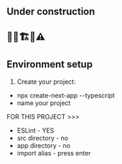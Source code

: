 ## Under construction

## 👷‍♂️🏗️🚧⚠️

## Environment setup

1. Create your project:

-   npx create-next-app --typescript
-   name your project

FOR THIS PROJECT >>>

-   ESLint - YES
-   src directory - no
-   app directory - no
-   import alias - press enter
